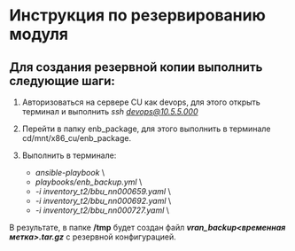 # Инструкция по резервированию модуля 

## **Для создания резервной копии выполнить следующие шаги:**

1. Авторизоваться на сервере CU как devops, для этого открыть терминал и выполнить *ssh devops@10.5.5.000*
2. Перейти в папку enb_package, для этого выполнить в терминале cd/mnt/x86_cu/enb_package.
3. Выполнить в терминале:

    * *ansible-playbook* \
    * *playbooks/enb_backup.yml* \
    * *-i inventory_t2/bbu_nn000659.yaml* \
    * *-i inventory_t2/bbu_nn000692.yaml* \
    * *-i inventory_t2/bbu_nn000727.yaml* \


В результате, в папке **/tmp** будет создан файл **__vran_backup_<временная метка>.tar.gz_** с резервной конфигурацией.
